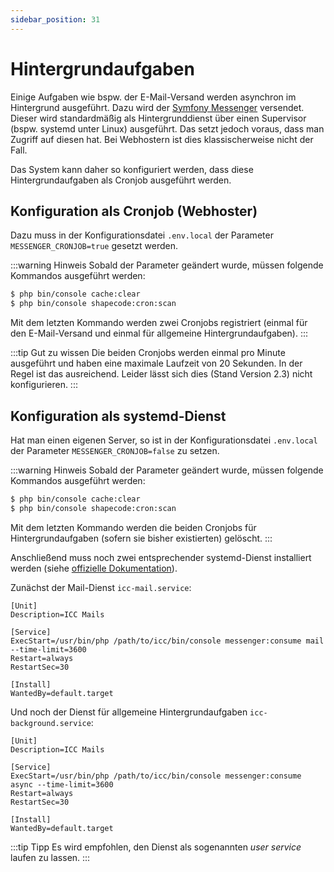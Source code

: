 ```yaml
---
sidebar_position: 31
---
```


# Hintergrundaufgaben

Einige Aufgaben wie bspw. der E-Mail-Versand werden asynchron im Hintergrund ausgeführt. Dazu wird der [Symfony Messenger](https://symfony.com/components/messenger)
versendet. Dieser wird standardmäßig als Hintergrunddienst über einen Supervisor (bspw. systemd unter Linux) ausgeführt.
Das setzt jedoch voraus, dass man Zugriff auf diesen hat. Bei Webhostern ist dies klassischerweise nicht der Fall.

Das System kann daher so konfiguriert werden, dass diese Hintergrundaufgaben als Cronjob ausgeführt werden.

## Konfiguration als Cronjob (Webhoster)

Dazu muss in der Konfigurationsdatei `.env.local` der Parameter `MESSENGER_CRONJOB=true` gesetzt werden. 

:::warning Hinweis
Sobald der Parameter geändert wurde, müssen folgende Kommandos ausgeführt werden:

```bash
$ php bin/console cache:clear
$ php bin/console shapecode:cron:scan
```

Mit dem letzten Kommando werden zwei Cronjobs registriert (einmal für den E-Mail-Versand und einmal für allgemeine Hintergrundaufgaben).
:::

:::tip Gut zu wissen
Die beiden Cronjobs werden einmal pro Minute ausgeführt und haben eine maximale Laufzeit von 20 Sekunden. In der Regel ist das
ausreichend. Leider lässt sich dies (Stand Version 2.3) nicht konfigurieren.
:::

## Konfiguration als systemd-Dienst

Hat man einen eigenen Server, so ist in der Konfigurationsdatei `.env.local` der Parameter `MESSENGER_CRONJOB=false` zu setzen.

:::warning Hinweis
Sobald der Parameter geändert wurde, müssen folgende Kommandos ausgeführt werden:

```bash
$ php bin/console cache:clear
$ php bin/console shapecode:cron:scan
```

Mit dem letzten Kommando werden die beiden Cronjobs für Hintergrundaufgaben (sofern sie bisher existierten) gelöscht.
:::

Anschließend muss noch zwei entsprechender systemd-Dienst installiert werden (siehe [offizielle Dokumentation](https://symfony.com/doc/current/messenger.html#systemd-configuration)).

Zunächst der Mail-Dienst `icc-mail.service`:

```
[Unit]
Description=ICC Mails

[Service]
ExecStart=/usr/bin/php /path/to/icc/bin/console messenger:consume mail --time-limit=3600
Restart=always
RestartSec=30

[Install]
WantedBy=default.target
```

Und noch der Dienst für allgemeine Hintergrundaufgaben `icc-background.service`:

```
[Unit]
Description=ICC Mails

[Service]
ExecStart=/usr/bin/php /path/to/icc/bin/console messenger:consume async --time-limit=3600
Restart=always
RestartSec=30

[Install]
WantedBy=default.target
```

:::tip Tipp
Es wird empfohlen, den Dienst als sogenannten *user service* laufen zu lassen.
:::